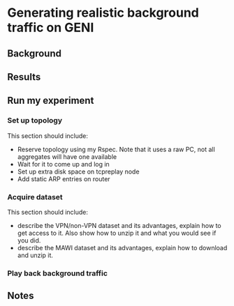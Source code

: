# Generating realistic background traffic on GENI


## Background


## Results

## Run my experiment

### Set up topology

This section should include:

* Reserve topology using my Rspec. Note that it uses a raw PC, not all aggregates will have one available
* Wait for it to come up and log in
* Set up extra disk space on tcpreplay node
* Add static ARP entries on router

### Acquire dataset

This section should include:

* describe the VPN/non-VPN dataset and its advantages, explain how to get access to it. Also show how to unzip it and what you would see if you did.
* describe the MAWI dataset and its advantages, explain how to download and unzip it.

### Play back background traffic


## Notes

